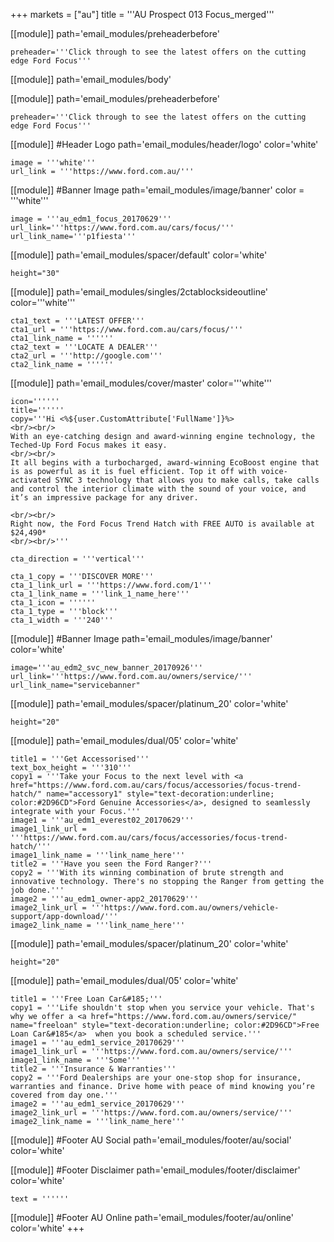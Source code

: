 +++
markets = ["au"]
title = '''AU Prospect 013 Focus_merged'''


[[module]]
path='email_modules/preheaderbefore'

	preheader='''Click through to see the latest offers on the cutting edge Ford Focus'''

[[module]]
path='email_modules/body'

[[module]]
path='email_modules/preheaderbefore'

	preheader='''Click through to see the latest offers on the cutting edge Ford Focus'''
    
[[module]] #Header Logo
path='email_modules/header/logo'
color='white'

	image = '''white'''
	url_link = '''https://www.ford.com.au/'''
	

[[module]] #Banner Image
path='email_modules/image/banner'
color = '''white'''

	image = '''au_edm1_focus_20170629'''
    url_link='''https://www.ford.com.au/cars/focus/'''
	url_link_name='''p1fiesta'''
   
   [[module]]
path='email_modules/spacer/default'
color='white'

	height="30"
   
    
[[module]]
path='email_modules/singles/2ctablocksideoutline'
color='''white'''

	cta1_text = '''LATEST OFFER'''
	cta1_url = '''https://www.ford.com.au/cars/focus/'''
	cta1_link_name = ''''''
	cta2_text = '''LOCATE A DEALER'''
	cta2_url = '''http://google.com'''
	cta2_link_name = ''''''

[[module]]
path='email_modules/cover/master'
color='''white'''

	icon=''''''
	title=''''''
	copy='''Hi <%${user.CustomAttribute['FullName']}%>
    <br/><br/>
    With an eye-catching design and award-winning engine technology, the Teched-Up Ford Focus makes it easy. 
    <br/><br/>
    It all begins with a turbocharged, award-winning EcoBoost engine that is as powerful as it is fuel efficient. Top it off with voice-activated SYNC 3 technology that allows you to make calls, take calls and control the interior climate with the sound of your voice, and it’s an impressive package for any driver. 

    <br/><br/>
    Right now, the Ford Focus Trend Hatch with FREE AUTO is available at $24,490* 
    <br/><br/>'''

	cta_direction = '''vertical'''

	cta_1_copy = '''DISCOVER MORE'''
	cta_1_link_url = '''https://www.ford.com/1'''
	cta_1_link_name = '''link_1_name_here'''
	cta_1_icon = ''''''
	cta_1_type = '''block'''
	cta_1_width = '''240'''



[[module]] #Banner Image
path='email_modules/image/banner'
color='white'

	image='''au_edm2_svc_new_banner_20170926'''
	url_link='''https://www.ford.com.au/owners/service/'''
	url_link_name="servicebanner"

[[module]]
path='email_modules/spacer/platinum_20'
color='white'

	height="20"
    
    
[[module]]
path='email_modules/dual/05'
color='white'

    title1 = '''Get Accessorised'''
    text_box_height = '''310'''
	copy1 = '''Take your Focus to the next level with <a href="https://www.ford.com.au/cars/focus/accessories/focus-trend-hatch/" name="accessory1" style="text-decoration:underline; color:#2D96CD">Ford Genuine Accessories</a>, designed to seamlessly integrate with your Focus.'''
	image1 = '''au_edm1_everest02_20170629'''
	image1_link_url = '''https://www.ford.com.au/cars/focus/accessories/focus-trend-hatch/'''
	image1_link_name = '''link_name_here'''
	title2 = '''Have you seen the Ford Ranger?'''
	copy2 = '''With its winning combination of brute strength and innovative technology. There's no stopping the Ranger from getting the job done.'''
	image2 = '''au_edm1_owner-app2_20170629'''
	image2_link_url = '''https://www.ford.com.au/owners/vehicle-support/app-download/'''
	image2_link_name = '''link_name_here'''
	

[[module]]
path='email_modules/spacer/platinum_20'
color='white'

	height="20"

[[module]]
path='email_modules/dual/05'
color='white'

	title1 = '''Free Loan Car&#185;'''
	copy1 = '''Life shouldn't stop when you service your vehicle. That's why we offer a <a href="https://www.ford.com.au/owners/service/" name="freeloan" style="text-decoration:underline; color:#2D96CD">Free Loan Car&#185</a>  when you book a scheduled service.'''
	image1 = '''au_edm1_service_20170629'''
	image1_link_url = '''https://www.ford.com.au/owners/service/'''
	image1_link_name = '''Some'''
	title2 = '''Insurance & Warranties'''
	copy2 = '''Ford Dealerships are your one-stop shop for insurance, warranties and finance. Drive home with peace of mind knowing you’re covered from day one.'''
	image2 = '''au_edm1_service_20170629'''
	image2_link_url = '''https://www.ford.com.au/owners/service/'''
	image2_link_name = '''link_name_here'''


[[module]] #Footer AU Social
path='email_modules/footer/au/social'
color='white'

[[module]] #Footer Disclaimer
path='email_modules/footer/disclaimer'
color='white'

    text = ''''''

[[module]] #Footer AU Online
path='email_modules/footer/au/online'
color='white'
+++
